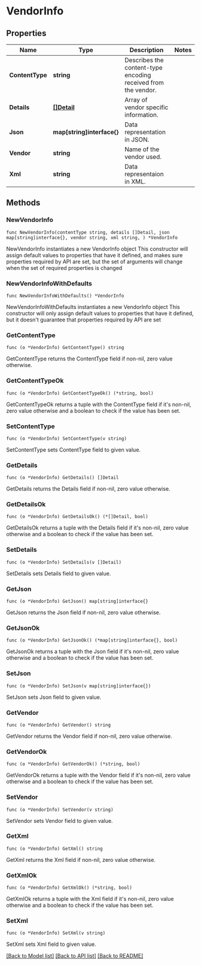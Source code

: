 # VendorInfo

## Properties

Name | Type | Description | Notes
------------ | ------------- | ------------- | -------------
**ContentType** | **string** | Describes the content-type encoding received from the vendor. | 
**Details** | [**[]Detail**](Detail.md) | Array of vendor specific information. | 
**Json** | **map[string]interface{}** | Data representation in JSON. | 
**Vendor** | **string** | Name of the vendor used. | 
**Xml** | **string** | Data representaion in XML. | 

## Methods

### NewVendorInfo

`func NewVendorInfo(contentType string, details []Detail, json map[string]interface{}, vendor string, xml string, ) *VendorInfo`

NewVendorInfo instantiates a new VendorInfo object
This constructor will assign default values to properties that have it defined,
and makes sure properties required by API are set, but the set of arguments
will change when the set of required properties is changed

### NewVendorInfoWithDefaults

`func NewVendorInfoWithDefaults() *VendorInfo`

NewVendorInfoWithDefaults instantiates a new VendorInfo object
This constructor will only assign default values to properties that have it defined,
but it doesn't guarantee that properties required by API are set

### GetContentType

`func (o *VendorInfo) GetContentType() string`

GetContentType returns the ContentType field if non-nil, zero value otherwise.

### GetContentTypeOk

`func (o *VendorInfo) GetContentTypeOk() (*string, bool)`

GetContentTypeOk returns a tuple with the ContentType field if it's non-nil, zero value otherwise
and a boolean to check if the value has been set.

### SetContentType

`func (o *VendorInfo) SetContentType(v string)`

SetContentType sets ContentType field to given value.


### GetDetails

`func (o *VendorInfo) GetDetails() []Detail`

GetDetails returns the Details field if non-nil, zero value otherwise.

### GetDetailsOk

`func (o *VendorInfo) GetDetailsOk() (*[]Detail, bool)`

GetDetailsOk returns a tuple with the Details field if it's non-nil, zero value otherwise
and a boolean to check if the value has been set.

### SetDetails

`func (o *VendorInfo) SetDetails(v []Detail)`

SetDetails sets Details field to given value.


### GetJson

`func (o *VendorInfo) GetJson() map[string]interface{}`

GetJson returns the Json field if non-nil, zero value otherwise.

### GetJsonOk

`func (o *VendorInfo) GetJsonOk() (*map[string]interface{}, bool)`

GetJsonOk returns a tuple with the Json field if it's non-nil, zero value otherwise
and a boolean to check if the value has been set.

### SetJson

`func (o *VendorInfo) SetJson(v map[string]interface{})`

SetJson sets Json field to given value.


### GetVendor

`func (o *VendorInfo) GetVendor() string`

GetVendor returns the Vendor field if non-nil, zero value otherwise.

### GetVendorOk

`func (o *VendorInfo) GetVendorOk() (*string, bool)`

GetVendorOk returns a tuple with the Vendor field if it's non-nil, zero value otherwise
and a boolean to check if the value has been set.

### SetVendor

`func (o *VendorInfo) SetVendor(v string)`

SetVendor sets Vendor field to given value.


### GetXml

`func (o *VendorInfo) GetXml() string`

GetXml returns the Xml field if non-nil, zero value otherwise.

### GetXmlOk

`func (o *VendorInfo) GetXmlOk() (*string, bool)`

GetXmlOk returns a tuple with the Xml field if it's non-nil, zero value otherwise
and a boolean to check if the value has been set.

### SetXml

`func (o *VendorInfo) SetXml(v string)`

SetXml sets Xml field to given value.



[[Back to Model list]](../README.md#documentation-for-models) [[Back to API list]](../README.md#documentation-for-api-endpoints) [[Back to README]](../README.md)


